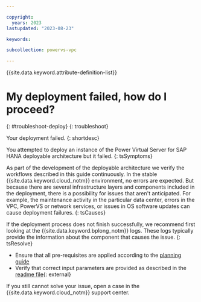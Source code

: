 ```yaml
---

copyright:
  years: 2023
lastupdated: "2023-08-23"

keywords:

subcollection: powervs-vpc

---
```


{{site.data.keyword.attribute-definition-list}}

# My deployment failed, how do I proceed?
{: #troubleshoot-deploy}
{: troubleshoot}

Your deployment failed.
{: shortdesc}

You attempted to deploy an instance of the Power Virtual Server for SAP HANA deployable architecture but it failed.
{: tsSymptoms}

As part of the development of the deployable architecture we verify the workflows described in this guide continuously. In the stable {{site.data.keyword.cloud_notm}} environment, no errors are expected. But because there are several infrastructure layers and components included in the deployment, there is a possibility for issues that aren't anticipated. For example, the maintenance activity in the particular data center, errors in the VPC, PowerVS or network services, or issues in OS software updates can cause deployment failures.
{: tsCauses}

If the deployment process does not finish successfully, we recommend first looking at the {{site.data.keyword.bplong_notm}} logs. These logs typically provide the information about the component that causes the issue. 
{: tsResolve}

- Ensure that all pre-requisites are applied according to the [planning guide](/docs/powervs-vpc?topic=powervs-vpc-powervs-automation-planning)
- Verify that correct input parameters are provided as described in the [readme file](https://github.com/terraform-ibm-modules/terraform-ibm-powervs-infrastructure/blob/main/solutions/full-stack/README.md){: external}


If you still cannot solve your issue, open a case in the {{site.data.keyword.cloud_notm}} support center.
